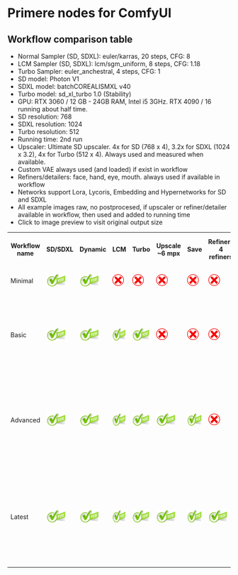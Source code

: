 # Primere nodes for ComfyUI
## Workflow comparison table

- Normal Sampler (SD, SDXL): euler/karras, 20 steps, CFG: 8
- LCM Sampler (SD, SDXL): lcm/sgm_uniform, 8 steps, CFG: 1.18
- Turbo Sampler: euler_anchestral, 4 steps, CFG: 1
- SD model: Photon V1
- SDXL model: batchCOREALISMXL v40
- Turbo model: sd_xl_turbo 1.0 (Stability)
- GPU: RTX 3060 / 12 GB - 24GB RAM, Intel i5 3GHz. RTX 4090 / 16 running about half time.
- SD resolution: 768
- SDXL resolution: 1024
- Turbo resolution: 512
- Running time: 2nd run
- Upscaler: Ultimate SD upscaler. 4x for SD (768 x 4), 3.2x for SDXL (1024 x 3.2), 4x for Turbo (512 x 4). Always used and measured when available.
- Custom VAE always used (and loaded) if exist in workflow
- Refiners/detailers: face, hand, eye, mouth. always used if available in workflow
- Networks support Lora, Lycoris, Embedding and Hypernetworks for SD and SDXL
- All example images raw, no postprocesed, if upscaler or refiner/detailer available in workflow, then used and added to running time
- Click to image preview to visit original output size

<table>
    <tr><th>Workflow name</th><th>SD/SDXL</th><th>Dynamic</th><th>LCM</th><th>Turbo</th><th>Upscale<br>~6 mpx</th><th>Save</th><th>Refiners<br>4 refiners</th><th>Meta</th><th>Styles</th><th>Networks</th><th>VAE</th><th>RTX 3060/12</th><th>SD<br>Photon V1</th><th>SDXL<br>batchCOREALISMXL</th><th>SD LCM<br>Photon V1</th><th>SDXL LCM<br>batchCOREALISMXL</th><th>Turbo<br>sd_xl_turbo 1.0</th></tr>
    <tr>
        <td>Minimal</td>
        <td><img src="../readme_images/green-yes.png" height="30 px"></td>
        <td><img src="../readme_images/green-yes.png" height="30 px"></td>
        <td><img src="../readme_images/red-no.png" height="26px"></td>
        <td><img src="../readme_images/red-no.png" height="26px"></td>
        <td><img src="../readme_images/red-no.png" height="26px"></td>
        <td><img src="../readme_images/red-no.png" height="26px"></td>
        <td><img src="../readme_images/red-no.png" height="26px"></td>
        <td><img src="../readme_images/red-no.png" height="26px"></td>
        <td><img src="../readme_images/red-no.png" height="26px"></td>
        <td><img src="../readme_images/red-no.png" height="26px"></td>
        <td><img src="../readme_images/red-no.png" height="26px"></td>
        <td>SD: 9 sec<br>SDXL: 20 sec</td>
        <td><a href="../readme_images/example-minimal-sd-raw.jpg"><img src="../readme_images/example-minimal-sd.jpg" height="60 px"></a></td>
        <td><a href="../readme_images/example-minimal-sdxl-raw.jpg"><img src="../readme_images/example-minimal-sdxl.jpg" height="60 px"></a></td>
        <td><img src="../readme_images/red-no.png" height="26px"></td>
        <td><img src="../readme_images/red-no.png" height="26px"></td>
        <td><img src="../readme_images/red-no.png" height="26px"></td>
    </tr>
    <tr>
        <td>Basic</td>
        <td><img src="../readme_images/green-yes.png" height="30 px"></td>
        <td><img src="../readme_images/green-yes.png" height="30 px"></td>
        <td><img src="../readme_images/green-yes.png" height="30 px"></td>
        <td><img src="../readme_images/green-yes.png" height="30 px"></td>
        <td><img src="../readme_images/red-no.png" height="26px"></td>
        <td><img src="../readme_images/red-no.png" height="26px"></td>
        <td><img src="../readme_images/red-no.png" height="26px"></td>
        <td><img src="../readme_images/red-no.png" height="26px"></td>
        <td><img src="../readme_images/red-no.png" height="26px"></td>
        <td><img src="../readme_images/red-no.png" height="26px"></td>
        <td><img src="../readme_images/red-no.png" height="26px"></td>
        <td>SD: 9 sec<br>SD LCM: 7 sec<br>SDXL: 20 sec<br>SDXL LCM: 9 sec<br>Turbo: 2 sec</td>
        <td><a href="../readme_images/example-basic-sd-raw.jpg"><img src="../readme_images/example-basic-sd.jpg" height="60 px"></a></td>
        <td><a href="../readme_images/example-basic-sdxl-raw.jpg"><img src="../readme_images/example-basic-sdxl.jpg" height="60 px"></a></td>
        <td><a href="../readme_images/example-basic-sdlcm-raw.jpg"><img src="../readme_images/example-basic-sdlcm.jpg" height="60 px"></a></td>
        <td><a href="../readme_images/example-basic-sdxllcm-raw.jpg"><img src="../readme_images/example-basic-sdxllcm.jpg" height="60 px"></a></td>
        <td><a href="../readme_images/example-basic-turbo-raw.jpg"><img src="../readme_images/example-basic-turbo.jpg" height="60 px"></a></td>
    </tr>
    <tr>
        <td>Advanced</td>
        <td><img src="../readme_images/green-yes.png" height="30 px"></td>
        <td><img src="../readme_images/green-yes.png" height="30 px"></td>
        <td><img src="../readme_images/green-yes.png" height="30 px"></td>
        <td><img src="../readme_images/green-yes.png" height="30 px"></td>
        <td><img src="../readme_images/green-yes.png" height="30 px"></td>
        <td><img src="../readme_images/green-yes.png" height="30 px"></td>
        <td><img src="../readme_images/red-no.png" height="26px"></td>
        <td><img src="../readme_images/red-no.png" height="26px"></td>
        <td><img src="../readme_images/red-no.png" height="26px"></td>
        <td><img src="../readme_images/red-no.png" height="26px"></td>
        <td><img src="../readme_images/green-yes.png" height="30 px"></td>
        <td><u>Upscaled:</u><br>SD: 29 sec<br>SD LCM: 25 sec<br>SDXL: 67 sec<br>SDXL LCM: 52 sec<br>Turbo: 46 sec</td>
        <td><a href="../readme_images/example-advanced-sd-raw.jpg"><img src="../readme_images/example-advanced-sd.jpg" height="120 px"></a></td>
        <td><a href="../readme_images/example-advanced-sdxl-raw.jpg"><img src="../readme_images/example-advanced-sdxl.jpg" height="120 px"></a></td>
        <td><a href="../readme_images/example-advanced-sdlcm-raw.jpg"><img src="../readme_images/example-advanced-sdlcm.jpg" height="120 px"></a></td>
        <td><a href="../readme_images/example-advanced-sdxllcm-raw.jpg"><img src="../readme_images/example-advanced-sdxllcm.jpg" height="120 px"></a></td>
        <td><a href="../readme_images/example-advanced-turbo-raw.jpg"><img src="../readme_images/example-advanced-turbo.jpg" height="120 px"></a></td>
    </tr>
    <tr>
        <td>Latest</td>
        <td><img src="../readme_images/green-yes.png" height="30 px"></td>
        <td><img src="../readme_images/green-yes.png" height="30 px"></td>
        <td><img src="../readme_images/green-yes.png" height="30 px"></td>
        <td><img src="../readme_images/green-yes.png" height="30 px"></td>
        <td><img src="../readme_images/green-yes.png" height="30 px"></td>
        <td><img src="../readme_images/green-yes.png" height="30 px"></td>
        <td><img src="../readme_images/green-yes.png" height="30 px"></td>
        <td><img src="../readme_images/green-yes.png" height="30 px"></td>
        <td><img src="../readme_images/green-yes.png" height="30 px"></td>
        <td><img src="../readme_images/green-yes.png" height="30 px"></td>
        <td><img src="../readme_images/green-yes.png" height="30 px"></td>
        <td><u>Upscaled: 6 mpx</u><br>SD: 70 sec<br>SD LCM: 43 sec<br>SDXL: 215 sec<br>SDXL LCM: 120 sec<br>Turbo: 103 sec</td>
        <td><a href="../readme_images/example-latest-sd-raw.jpg"><img src="../readme_images/example-latest-sd.jpg" height="120 px"></a></td>
        <td><a href="../readme_images/example-latest-sdxl-raw.jpg"><img src="../readme_images/example-latest-sdxl.jpg" height="120 px"></a></td>
        <td><a href="../readme_images/example-latest-sdlcm-raw.jpg"><img src="../readme_images/example-latest-sdlcm.jpg" height="120 px"></a></td>
        <td><a href="../readme_images/example-latest-sdxllcm-raw.jpg"><img src="../readme_images/example-latest-sdxllcm.jpg" height="120 px"></a></td>
        <td><a href="../readme_images/example-latest-turbo-raw.jpg"><img src="../readme_images/example-latest-turbo.jpg" height="120 px"></a></td>
    </tr>
</table>